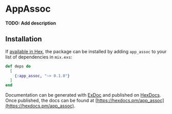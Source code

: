 # AppAssoc

**TODO: Add description**

## Installation

If [available in Hex](https://hex.pm/docs/publish), the package can be installed
by adding `app_assoc` to your list of dependencies in `mix.exs`:

```elixir
def deps do
  [
    {:app_assoc, "~> 0.1.0"}
  ]
end
```

Documentation can be generated with [ExDoc](https://github.com/elixir-lang/ex_doc)
and published on [HexDocs](https://hexdocs.pm). Once published, the docs can
be found at [https://hexdocs.pm/app_assoc](https://hexdocs.pm/app_assoc).

